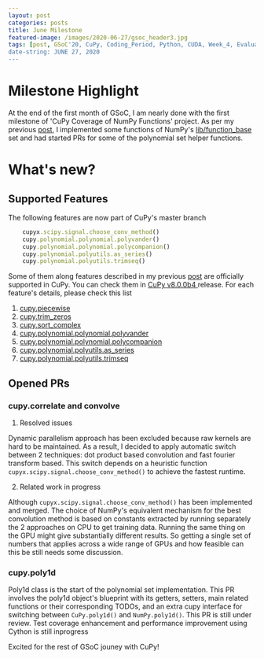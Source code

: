 ```yaml
---
layout: post
categories: posts
title: June Milestone
featured-image: /images/2020-06-27/gsoc_header3.jpg
tags: [post, GSoC'20, CuPy, Coding_Period, Python, CUDA, Week_4, Evaluation_I]
date-string: JUNE 27, 2020
---
```

<script src="//ajax.googleapis.com/ajax/libs/jquery/1.9.1/jquery.min.js"></script>
<script>window.jQuery || document.write('<script src="_/js/libs/jquery-1.9.1.min.js"><\/script>')</script>

# Milestone Highlight

At the end of the first month of GSoC, I am nearly done with the first milestone of 'CuPy Coverage of NumPy Functions' project. As per my previous [post](https://dahlia-chehata.github.io/posts/2020-06-13/coding_period_week2.html), I implemented some functions of NumPy's [lib/function_base](https://github.com/numpy/numpy/blob/master/numpy/lib/function_base.py) set and had started PRs for some of the polynomial set helper functions.

# What's new?

## Supported Features

The following features are now part of CuPy's master branch
```ruby
    cupyx.scipy.signal.choose_conv_method()
    cupy.polynomial.polynomial.polyvander()
    cupy.polynomial.polynomial.polycompanion()
    cupy.polynomial.polyutils.as_series()
    cupy.polynomial.polyutils.trimseq()
```

Some of them along features described in my previous [post](https://dahlia-chehata.github.io/posts/2020-06-13/coding_period_week2.html) are officially supported in CuPy. You can check them in [CuPy v8.0.0b4 ](https://github.com/cupy/cupy/milestone/74?closed=1) release. For each feature's details, please check this list

1. [cupy.piecewise](https://github.com/cupy/cupy/pull/3329)
2. [cupy.trim_zeros](https://github.com/cupy/cupy/pull/3340)
3. [cupy.sort_complex](https://github.com/cupy/cupy/pull/3348)
4. [cupy.polynomial.polynomial.polyvander](https://github.com/cupy/cupy/pull/3404)
5. [cupy.polynomial.polynomial.polycompanion](https://github.com/cupy/cupy/pull/3398)
6. [cupy.polynomial.polyutils.as_series](https://github.com/cupy/cupy/pull/3398)
7. [cupy.polynomial.polyutils.trimseq](https://github.com/cupy/cupy/pull/3398)

## Opened PRs
 
### cupy.correlate and convolve

1. Resolved issues

Dynamic parallelism approach has been excluded because raw kernels are hard to be maintained. As a result, I decided to apply automatic switch between 2       techniques: dot product based convolution and fast fourier transform based. This switch depends on a heuristic function `cupyx.scipy.signal.choose_conv_method()` to achieve the fastest runtime. 

2. Related work in progress

Although `cupyx.scipy.signal.choose_conv_method()` has been implemented and merged. The choice of NumPy's equivalent mechanism for the best convolution     method is based on constants extracted by running separately the 2 approaches on CPU to get training data. Running the same thing on the GPU might give substantially different results. So getting a single set of numbers that applies across a wide range of GPUs and how feasible can this be still needs some discussion.



### cupy.poly1d

Poly1d class is the start of the polynomial set implementation. This PR involves the poly1d object's blueprint with its getters, setters, main related functions or their corresponding TODOs, and an extra cupy interface for switching between `CuPy.poly1d()` and `NumPy.poly1d()`.
This PR is still under review. Test coverage enhancement and performance improvement using Cython is still inprogress


Excited for the rest of GSoC jouney with CuPy!


